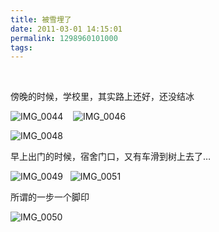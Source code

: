 ```yaml
---
title: 被雪埋了
date: 2011-03-01 14:15:01
permalink: 1298960101000
tags: 
---
```


<p>&#160;</p>  <p>傍晚的时候，学校里，其实路上还好，还没结冰</p>  <p><img border="0" alt="IMG_0044" src="http://static.flickr.com/5299/5490208712_566f221869.jpg" />&#160;&#160;&#160; <img border="0" alt="IMG_0046" src="http://static.flickr.com/5094/5490209354_a725ca4273.jpg" /></p>  <p><img border="0" alt="IMG_0048" src="http://static.flickr.com/5293/5490210132_32fa9c046d.jpg" />&#160;&#160; </p>  <p>早上出门的时候，宿舍门口，又有车滑到树上去了…</p>  <p><img border="0" alt="IMG_0049" src="http://static.flickr.com/5057/5489615203_04a03db6c3.jpg" />&#160;&#160; <img border="0" alt="IMG_0051" src="http://static.flickr.com/5100/5489616389_cb35336e66.jpg" /></p>  <p>所谓的一步一个脚印</p>  <p><img border="0" alt="IMG_0050" src="http://static.flickr.com/5297/5489615749_0a7f7f8c63.jpg" /></p>